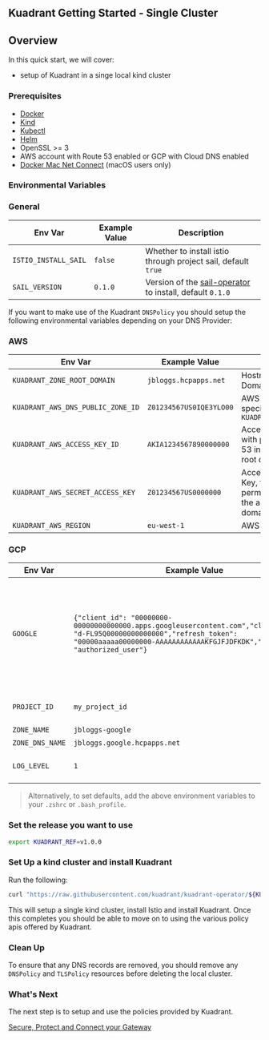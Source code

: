 ## Kuadrant Getting Started - Single Cluster

## Overview 

In this quick start, we will cover: 
- setup of Kuadrant in a singe local kind cluster

### Prerequisites

- [Docker](https://docs.docker.com/engine/install/)
- [Kind](https://kind.sigs.k8s.io/)
- [Kubectl](https://kubernetes.io/docs/tasks/tools/)
- [Helm](https://helm.sh/)
- OpenSSL >= 3
- AWS account with Route 53 enabled or GCP with Cloud DNS enabled
- [Docker Mac Net Connect](https://github.com/chipmk/docker-mac-net-connect) (macOS users only)


### Environmental Variables

### General
| Env Var              | Example Value | Description                                                                                                  |
|----------------------|---------------|--------------------------------------------------------------------------------------------------------------|
| `ISTIO_INSTALL_SAIL` | `false`       | Whether to install istio through project sail, default `true`                                                |
| `SAIL_VERSION`       | `0.1.0`       | Version of the [sail-operator](https://github.com/istio-ecosystem/sail-operator) to install, default `0.1.0` |

If you want to make use of the Kuadrant `DNSPolicy` you should setup the following environmental variables depending on your DNS Provider:

### AWS

| Env Var                           | Example Value               | Description                                                                                                 |
|-----------------------------------|-----------------------------|-------------------------------------------------------------------------------------------------------------|
| `KUADRANT_ZONE_ROOT_DOMAIN`       | `jbloggs.hcpapps.net`       | Hostname for the root Domain                                                                                |
| `KUADRANT_AWS_DNS_PUBLIC_ZONE_ID` | `Z01234567US0IQE3YLO00`     | AWS Route 53 Zone ID for specified `KUADRANT_ZONE_ROOT_DOMAIN`                                              |
| `KUADRANT_AWS_ACCESS_KEY_ID`      | `AKIA1234567890000000`      | Access Key ID, for user with permissions to Route 53 in the account where root domain is created            |
| `KUADRANT_AWS_SECRET_ACCESS_KEY`  | `Z01234567US0000000`        | Access Secret Access Key, for user with permissions to Route 53 in the account where root domain is created |
| `KUADRANT_AWS_REGION`             | `eu-west-1`                 | AWS Region                                                                                                  |

### GCP

| Env Var                  | Example Value                                                                                                                                                                                          | Description                                                                                                    |
|--------------------------|--------------------------------------------------------------------------------------------------------------------------------------------------------------------------------------------------------|----------------------------------------------------------------------------------------------------------------|
| `GOOGLE`                 | `{"client_id": "00000000-00000000000000.apps.googleusercontent.com","client_secret": "d-FL95Q00000000000000","refresh_token": "00000aaaaa00000000-AAAAAAAAAAAAKFGJFJDFKDK","type": "authorized_user"}` | This is the JSON created from either the JSON credentials created by the Google Cloud CLI or a Service account |
| `PROJECT_ID`             | `my_project_id`                                                                                                                                                                                        | ID to the google project                                                                                       |
| `ZONE_NAME`              | `jbloggs-google`                                                                                                                                                                                       | Zone name                                                                                                      |
| `ZONE_DNS_NAME`          | `jbloggs.google.hcpapps.net`                                                                                                                                                                           | DNS name                                                                                                       |
| `LOG_LEVEL`              | `1`                                                                                                                                                                                                    | Log level for the Controller                                                                                   |

>Alternatively, to set defaults, add the above environment variables to your `.zshrc` or `.bash_profile`.

### Set the release you want to use 

```bash
export KUADRANT_REF=v1.0.0
```

### Set Up a kind cluster and install Kuadrant

Run the following:

```bash
curl "https://raw.githubusercontent.com/kuadrant/kuadrant-operator/${KUADRANT_REF}/hack/quickstart-setup.sh" | bash
```
This will setup a single kind cluster, install Istio and install Kuadrant. Once this completes you should be able to move on to using the various policy apis offered by Kuadrant.

### Clean Up

To ensure that any DNS records are removed, you should remove any `DNSPolicy` and `TLSPolicy` resources before deleting the local cluster.


### What's Next

The next step is to setup and use the policies provided by Kuadrant. 

[Secure, Protect and Connect your Gateway](kuadrant-operator/doc/user-guides/secure-protect-connect.md)


